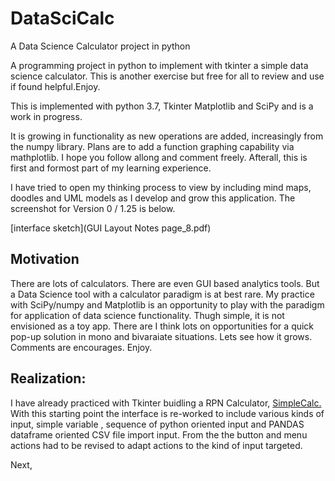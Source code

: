 # DataSciCalc

A Data Science Calculator project in python
  
A programming project in python to implement with tkinter a simple data science calculator. This is another exercise but free for all to review and use if found helpful.Enjoy.

This is implemented with python 3.7, Tkinter Matplotlib and SciPy and is a work in progress. 

It is growing in functionality as new operations are added, increasingly from the numpy library. Plans are to add a function graphing capability via mathplotlib. I hope you follow allong and comment freely. Afterall, this is first and formost part of my learning experience.

I have tried to open my thinking process to view by including mind maps, doodles and UML models as I develop and grow this application. The screenshot for Version 0 / 1.25 is below.

[interface sketch](GUI Layout Notes page_8.pdf)

## Motivation
  
There are lots of calculators. There are even GUI based analytics tools. But a Data Science tool with a calculator paradigm is at best rare. My practice with SciPy/numpy and Matplotlib is an opportunity to play with the paradigm for application of data science functionality. Thugh simple, it is not envisioned as a toy app. There are I think lots on opportunities for a quick pop-up solution in mono and bivaraiate situations. Lets see how it grows. Comments are encourages. Enjoy.

## Realization:

I have already practiced with Tkinter buidling a RPN Calculator, [SimpleCalc.](https://medmatix.github.io/SimpleCalc/) With this starting point the interface is re-worked to include various kinds of input, simple variable <entry>, sequence of python <List> oriented input and PANDAS dataframe oriented CSV file import input. From the the button and menu actions had to be revised to adapt actions to the kind of input targeted.
  
Next,

